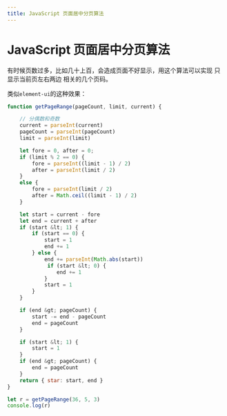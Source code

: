 ```yaml
---
title: JavaScript 页面居中分页算法
---
```


# JavaScript 页面居中分页算法

<p>有时候页数过多，比如几十上百，会造成页面不好显示，用这个算法可以实现 只显示当前页左右两边 相关的几个页码。</p>
<p>类似<code>element-ui</code>的这种效果：
<img src="https://88cto-oss.oss-cn-shenzhen.aliyuncs.com/WcsgYCiK.png" alt="" /></p>

```javascript
function getPageRange(pageCount, limit, current) {

    // 分偶数和奇数
    current = parseInt(current)
    pageCount = parseInt(pageCount)
    limit = parseInt(limit)

    let fore = 0, after = 0;
    if (limit % 2 == 0) {
        fore = parseInt((limit - 1) / 2)
        after = parseInt(limit / 2)
    }
    else {
        fore = parseInt(limit / 2)
        after = Math.ceil((limit - 1) / 2)
    }

    let start = current - fore
    let end = current + after
    if (start &lt; 1) {
        if (start == 0) {
            start = 1
            end += 1
        } else {
            end += parseInt(Math.abs(start))
             if (start &lt; 0) {
                end += 1
            }
            start = 1
        }
    }

    if (end &gt; pageCount) {
        start -= end - pageCount
        end = pageCount
    }

    if (start &lt; 1) {
        start = 1
    }
    if (end &gt; pageCount) {
        end = pageCount
    }
    return { star: start, end }
}

let r = getPageRange(36, 5, 3)
console.log(r)
```


